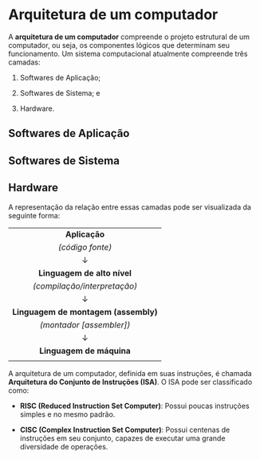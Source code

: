 # Arquitetura de um computador

A **arquitetura de um computador** compreende o projeto estrutural de um computador, ou seja, os componentes lógicos que determinam seu funcionamento. Um sistema computacional atualmente compreende três camadas:

1. Softwares de Aplicação;

2. Softwares de Sistema; e

3. Hardware.


## Softwares de Aplicação

## Softwares de Sistema

## Hardware

A representação da relação entre essas camadas pode ser visualizada da seguinte forma:

||
| :-----------------------------: |
| **Aplicação** |
| _(código fonte)_ |
| ↓ |
| **Linguagem de alto nível** |
| _(compilação/interpretação)_ |
| ↓ |
| **Linguagem de montagem (assembly)** |
| _(montador [assembler])_ |
| ↓ |
| **Linguagem de máquina** |
||

A arquitetura de um computador, definida em suas instruções, é chamada **Arquitetura do Conjunto de Instruções (ISA)**. O ISA pode ser classificado como:

- **RISC (Reduced Instruction Set Computer)**: Possui poucas instruções simples e no mesmo padrão.

- **CISC (Complex Instruction Set Computer)**: Possui centenas de instruções em seu conjunto, capazes de executar uma grande diversidade de operações.
